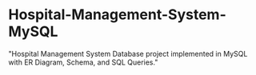 # Hospital-Management-System-MySQL
"Hospital Management System Database project implemented in MySQL with ER Diagram, Schema, and SQL Queries."
